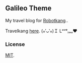 Galileo Theme
---

My travel blog for [Robotkang](https://robotkang.cc/)..


Travelkang [here](https://travelkang.fun/). (๑′ᴗ‵๑)Ｉ Lᵒᵛᵉᵧₒᵤ❤


### License

[MIT](https://github.com/rowanoulton/galileo-theme/blob/master/LICENSE).


